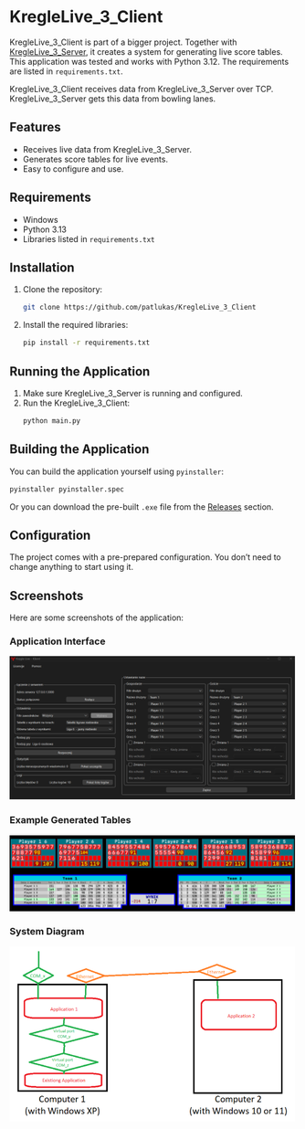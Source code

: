 # KregleLive_3_Client

KregleLive_3_Client is part of a bigger project. Together with [KregleLive_3_Server](https://github.com/patlukas/KregleLive_3_Server), it creates a system for generating live score tables. This application was tested and works with Python 3.12. The requirements are listed in `requirements.txt`.

KregleLive_3_Client receives data from KregleLive_3_Server over TCP. KregleLive_3_Server gets this data from bowling lanes.

## Features
- Receives live data from KregleLive_3_Server.
- Generates score tables for live events.
- Easy to configure and use.

## Requirements
- Windows
- Python 3.13
- Libraries listed in `requirements.txt`

## Installation
1. Clone the repository:
   ```bash
   git clone https://github.com/patlukas/KregleLive_3_Client
   ```
2. Install the required libraries:
   ```bash
   pip install -r requirements.txt
   ```

## Running the Application
1. Make sure KregleLive_3_Server is running and configured.
2. Run the KregleLive_3_Client:
   ```bash
   python main.py
   ```

## Building the Application
You can build the application yourself using `pyinstaller`:
```bash
pyinstaller pyinstaller.spec
```
Or you can download the pre-built `.exe` file from the [Releases](https://github.com/patlukas/KregleLive_3_Client/releases) section.

## Configuration
The project comes with a pre-prepared configuration. You don’t need to change anything to start using it.

## Screenshots
Here are some screenshots of the application:

### Application Interface
<img src="screenshots/SS_1.png" width="500">

### Example Generated Tables
<img src="screenshots/SS_2.png" width="500">

### System Diagram
<img src="screenshots/SS_3.png" width="500">
